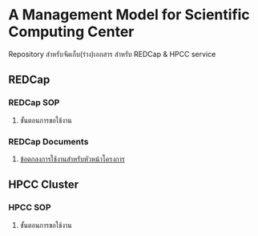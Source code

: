 # A Management Model for Scientific Computing Center 

Repository สำหรับจัดเก็บ(ร่าง)เอกสาร สำหรับ REDCap &amp; HPCC service

## REDCap 

### REDCap SOP
1. ขั้นตอนการขอใช้งาน 

### REDCap Documents
1. [ข้อตกลงการใช้งานสำหรับหัวหน้าโครงการ](redcap/00_redcap_agreement.md)

## HPCC Cluster

### HPCC SOP
1. ขั้นตอนการขอใช้งาน

